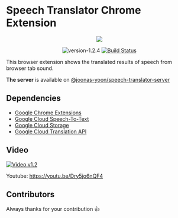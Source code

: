 
# Speech Translator Chrome Extension

<p align="center">
  <img src="logo.png" />
</p>

<p align="center">
  <img src="https://img.shields.io/badge/version-1.2.4-blue.svg" alt="version-1.2.4"/>
  <a href="https://travis-ci.org/joonas-yoon/speech-translator-server"><img src="https://travis-ci.org/joonas-yoon/speech-translator-server.svg?branch=master" alt="Build Status"/></a>
</p>

This browser extension shows the translated results of speech from browser tab sound.

**The server** is available on [@joonas-yoon/speech-translator-server](https://github.com/joonas-yoon/speech-translator-server)

## Dependencies

- [Google Chrome Extensions](https://chrome.google.com/webstore/category/extensions)
- [Google Cloud Speech-To-Text](https://cloud.google.com/speech-to-text/)
- [Google Cloud Storage](https://cloud.google.com/storage/)
- [Google Cloud Translation API](https://cloud.google.com/translate/)

## Video

[![Video v1.2](https://img.youtube.com/vi/Dry5jo6nQF4/0.jpg)](https://youtu.be/Dry5jo6nQF4)

Youtube: https://youtu.be/Dry5jo6nQF4

## Contributors

Always thanks for your contribution :+1:
